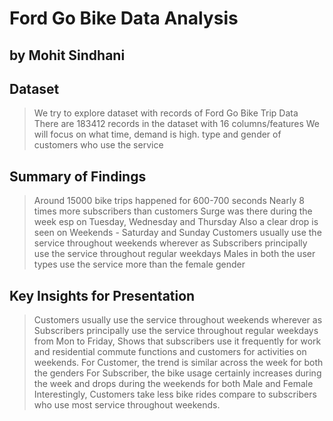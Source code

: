 # Ford Go Bike Data Analysis
## by Mohit Sindhani


## Dataset

> We try to explore dataset with records of Ford Go Bike Trip Data
> There are 183412 records in the dataset with 16 columns/features We will focus on what time, demand is high. type and gender of customers who use the service


## Summary of Findings

> Around 15000 bike trips happened for 600-700 seconds
> Nearly 8 times more subscribers than customers
> Surge was there during the week esp on Tuesday, Wednesday and Thursday
> Also a clear drop is seen on Weekends - Saturday and Sunday
> Customers usually use the service throughout weekends wherever as Subscribers
  principally use the service throughout regular weekdays
> Males in both the user types use the service more than the female gender

## Key Insights for Presentation

> Customers usually use the service throughout weekends wherever as Subscribers
  principally use the service throughout regular weekdays from Mon to Friday,
  Shows that subscribers use it frequently for work and residential commute functions 
and customers for activities on weekends.
> For Customer, the trend is similar across the week for both the genders
For Subscriber, the bike usage certainly increases during the week and drops during the weekends for both Male and Female
Interestingly, Customers take less bike rides compare to subscribers who use most service throughout weekends.